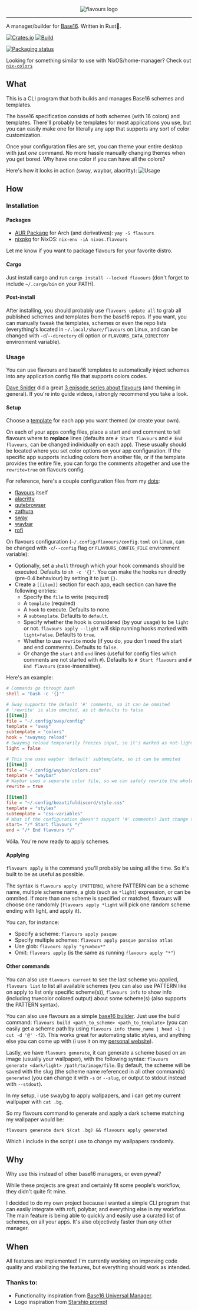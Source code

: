 <p align="center">
  <img src="https://raw.githubusercontent.com/Misterio77/flavours/master/logo.svg" alt="flavours logo"/>
</p>

---

A manager/builder for [Base16](https://github.com/chriskempson/base16). Written in Rust🦀.

[![Crates.io](https://img.shields.io/crates/v/flavours.svg)](https://crates.io/crates/flavours)
[![Build](https://github.com/misterio77/flavours/workflows/Rust/badge.svg)](https://github.com/misterio77/flavours/actions?query=workflow%3ARust)

[![Packaging status](https://repology.org/badge/vertical-allrepos/flavours.svg)](https://repology.org/project/flavours/versions)

Looking for something similar to use with NixOS/home-manager? Check out [`nix-colors`](https://github.com/misterio77/nix-colors)

## What
This is a CLI program that both builds and manages Base16 schemes and templates.

The base16 specification consists of both schemes (with 16 colors) and templates. There'll probably be templates for most applications you use, but you can easily make one for literally any app that supports any sort of color customization.

Once your configuration files are set, you can theme your entire desktop with just *one* command. No more hassle manually changing themes when you get bored.
Why have one color if you can have all the colors?

Here's how it looks in action (sway, waybar, alacritty):
![Usage](https://u.cubeupload.com/Misterio77x/ezgifcomgifmaker.gif)

## How

### Installation

#### Packages
- [AUR Package](https://aur.archlinux.org/packages/flavours/) for Arch (and derivatives):
`yay -S flavours`
- [nixpkg](https://github.com/NixOS/nixpkgs/blob/master/pkgs/applications/misc/flavours/default.nix#L17) for NixOS:
`nix-env -iA nixos.flavours`

Let me know if you want to package flavours for your favorite distro.

#### Cargo
Just install cargo and run `cargo install --locked flavours` (don't forget to include `~/.cargo/bin` on your PATH).

#### Post-install
After installing, you should probably use `flavours update all` to grab all published schemes and templates from the base16 repos. If you want, you can manually tweak the templates, schemes or even the repo lists (everything's located in `~/.local/share/flavours` on Linux, and can be changed with `-d`/`--directory` cli option or `FLAVOURS_DATA_DIRECTORY` environment variable).

### Usage
You can use flavours and base16 templates to automatically inject schemes into any application config file that supports colors codes.

[Dave Snider](https://www.youtube.com/channel/UC7uO9V1Frl_wPd9d1qOm_RQ) did a great [3 episode series about flavours](https://youtu.be/1HPo4VvI6dA) (and theming in general). If you're into guide videos, i strongly recommend you take a look.

#### Setup
Choose a [template](https://github.com/chriskempson/base16#template-repositories) for each app you want themed (or create your own).

On each of your apps config files, place a start and end comment to tell flavours where to **replace** lines (defaults are `# Start flavours` and `# End flavours`, can be changed individually on each app). These usually should be located where you set color options on your app configuration. If the specific app supports including colors from another file, or if the template provides the entire file, you can forgo the comments altogether and use the `rewrite=true` on flavours config.

For reference, here's a couple configuration files from my [dots](https://github.com/Misterio77/dotfiles):
- [flavours](https://github.com/Misterio77/dotfiles/blob/sway/home/.config/flavours/config.toml) itself
- [alacritty](https://github.com/Misterio77/dotfiles/blob/sway/home/.config/alacritty/alacritty.yml)
- [qutebrowser](https://github.com/Misterio77/dotfiles/blob/sway/home/.config/qutebrowser/config.py)
- [zathura](https://github.com/Misterio77/dotfiles/blob/sway/home/.config/zathura/zathurarc)
- [sway](https://github.com/Misterio77/dotfiles/blob/sway/home/.config/sway/config)
- [waybar](https://github.com/Misterio77/dotfiles/blob/sway/home/.config/waybar/colors.css)
- [rofi](https://github.com/Misterio77/dotfiles/blob/sway/home/.config/rofi/themes/colors.rasi)

On flavours configuration (`~/.config/flavours/config.toml` on Linux, can be changed with `-c`/`--config` flag or `FLAVOURS_CONFIG_FILE` environment variable):
- Optionally, set a `shell` through which your hook commands should be executed. Defaults to `sh -c '{}'`. You can make the hooks run directly (pre-0.4 behaviour) by setting it to just `{}`.
- Create a `[[item]]` section for each app, each section can have the following entries:
  - Specify the `file` to write (required)
  - A `template` (required)
  - A `hook` to execute. Defaults to none.
  - A `subtemplate`. Defaults to `default`.
  - Specify whether the hook is considered (by your usage) to be `light` or not. `flavours apply --light` will skip running hooks marked with `light=false`. Defaults to `true`.
  - Whether to use `rewrite` mode (if you do, you don't need the start and end comments). Defaults to `false`.
  - Or change the `start` and `end` lines (useful for config files which comments are not started with `#`). Defaults to `# Start flavours` and `# End flavours` (case-insensitive).

Here's an example:
```toml
# Commands go through bash
shell = "bash -c '{}'"

# Sway supports the default '#' comments, so it can be ommited
# 'rewrite' is also ommited, as it defaults to false
[[item]]
file = "~/.config/sway/config"
template = "sway"
subtemplate = "colors"
hook = "swaymsg reload"
# Swaymsg reload temporarily freezes input, so it's marked as not-light
light = false

# This one uses waybar 'default' subtemplate, so it can be ommited
[[item]]
file = "~/.config/waybar/colors.css"
template = "waybar"
# Waybar uses a separate color file, so we can safely rewrite the whole file
rewrite = true

[[item]]
file = "~/.config/beautifuldiscord/style.css"
template = "styles"
subtemplate = "css-variables"
# What if the configuration doesn't support '#' comments? Just change them!
start= "/* Start flavours */"
end = "/* End flavours */"
```

Vóila. You're now ready to apply schemes.

#### Applying
`flavours apply` is the command you'll probably be using all the time. So it's built to be as useful as possible.

The syntax is `flavours apply [PATTERN]`, where PATTERN can be a scheme name, multiple scheme name, a glob (such as `*light`) expression, or can be ommited.
If more than one scheme is specified or matched, flavours will choose one randomly (`flavours apply *light` will pick one random scheme ending with light, and apply it).

You can, for instance:
- Specify a scheme: `flavours apply pasque`
- Specify multiple schemes: `flavours apply pasque paraiso atlas`
- Use glob: `flavours apply "gruvbox*"`
- Omit: `flavours apply` (is the same as running `flavours apply "*"`)

#### Other commands
You can also use `flavours current` to see the last scheme you applied, `flavours list` to list all available schemes (you can also use PATTERN like on apply to list only specific scheme(s)), `flavours info` to show info (including truecolor colored output) about some scheme(s) (also supports the PATTERN syntax).

You can also use flavours as a simple [base16 builder](https://github.com/chriskempson/base16/blob/master/builder.md). Just use the build command: `flavours build <path_to_scheme> <path_to_template>` (you can easily get a scheme path by using `flavours info theme_name | head -1 | cut -d '@' -f2`). This works great for automating static styles, and anything else you can come up with (i use it on my [personal website](https://misterio.me)).

Lastly, we have `flavours generate`, it can generate a scheme based on an image (usually your wallpaper), with the following syntax: `flavours generate <dark/light> /path/to/image/file`. By default, the scheme will be saved with the slug (the scheme name referenced in all other commands) `generated` (you can change it with `-s` or `--slug`, or output to stdout instead with `--stdout`).

In my setup, i use swaybg to apply wallpapers, and i can get my current wallpaper with `cat .bg`.

So my flavours command to generate and apply a dark scheme matching my wallpaper would be:

`flavours generate dark $(cat .bg) && flavours apply generated`

Which i include in the script i use to change my wallpapers randomly.

## Why
Why use this instead of other base16 managers, or even pywal?

While these projects are great and certainly fit some people's workflow, they didn't quite fit mine.

I decided to do my own project because i wanted a simple CLI program that can easily integrate with rofi, polybar, and everything else in my workflow. The main feature is being able to quickly and easily use a curated list of schemes, on all your apps. It's also objectively faster than _any_ other manager.

## When
All features are implemented! I'm currently working on improving code quality and stabilizing the features, but everything should work as intended.

### Thanks to:
- Functionality inspiration from [Base16 Universal Manager](https://github.com/pinpox/base16-universal-manager).
- Logo inspiration from [Starship prompt](https://starship.rs)
